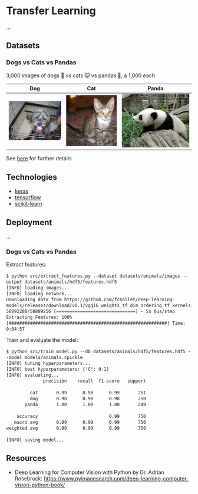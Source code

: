 # Transfer Learning

...

## Datasets

### Dogs vs Cats vs Pandas

3,000 images of dogs 🐶 vs cats 🐱 vs pandas 🐼, a 1,000 each

Dog             |  Cat             |  Panda
:-------------------------:|:-------------------------:|:-------------------------:
![](docs/dog.jpg)  | ![](docs/cat.jpg)  | ![](docs/panda.jpg)

See [here]() for further details

## Technologies

* [keras](https://keras.io)
* [tensorflow](https://www.tensorflow.org/)
* [scikit-learn](https://scikit-learn.org/)
  
## Deployment

...

### Dogs vs Cats vs Pandas

Extract features:
```
$ python src/extract_features.py --dataset datasets/animals/images --output datasets/animals/hdf5/features.hdf5
[INFO] loading images...
[INFO] loading network...
Downloading data from https://github.com/fchollet/deep-learning-models/releases/download/v0.1/vgg16_weights_tf_dim_ordering_tf_kernels_notop.h5
58892288/58889256 [==============================] - 5s 0us/step
Extracting Features: 100% |############################################################| Time: 0:04:57
```

Train and evaluate the model:
```
$ python src/train_model.py --db datasets/animals/hdf5/features.hdf5 --model models/animals.cpickle
[INFO] tuning hyperparameters...
[INFO] best hyperparameters: {'C': 0.1}
[INFO] evaluating...
              precision    recall  f1-score   support

         cat       0.99      0.98      0.99       251
         dog       0.98      0.98      0.98       250
       panda       1.00      1.00      1.00       249

    accuracy                           0.99       750
   macro avg       0.99      0.99      0.99       750
weighted avg       0.99      0.99      0.99       750

[INFO] saving model...
```

## Resources

* Deep Learning for Computer Vision with Python by Dr. Adrian Rosebrock: https://www.pyimagesearch.com/deep-learning-computer-vision-python-book/